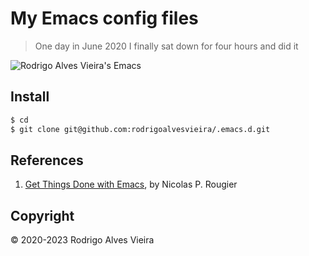 # My Emacs config files

> One day in June 2020 I finally sat down for four hours and did it

![Rodrigo Alves Vieira's Emacs](https://i.imgur.com/UEr3xu8.png)

## Install

```sh
$ cd
$ git clone git@github.com:rodrigoalvesvieira/.emacs.d.git
```

## References

1. [Get Things Done with Emacs](https://www.labri.fr/perso/nrougier/GTD/index.html), by Nicolas P. Rougier

## Copyright

© 2020-2023 Rodrigo Alves Vieira
